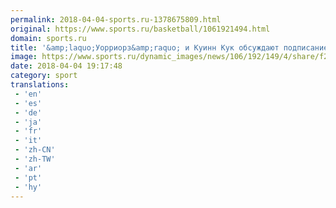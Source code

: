 ```yaml
---
permalink: 2018-04-04-sports.ru-1378675809.html
original: https://www.sports.ru/basketball/1061921494.html
domain: sports.ru
title: '&amp;laquo;Уорриорз&amp;raquo; и Куинн Кук обсуждают подписание контракта'
image: https://www.sports.ru/dynamic_images/news/106/192/149/4/share/f2366b.png
date: 2018-04-04 19:17:48
category: sport
translations: 
 - 'en'
 - 'es'
 - 'de'
 - 'ja'
 - 'fr'
 - 'it'
 - 'zh-CN'
 - 'zh-TW'
 - 'ar'
 - 'pt'
 - 'hy'
---
```


